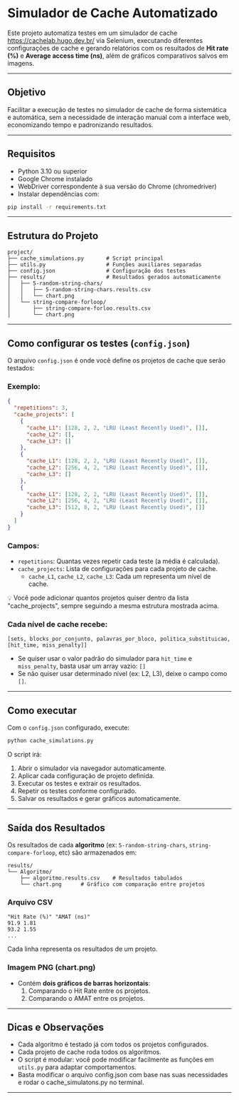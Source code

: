 # Simulador de Cache Automatizado

Este projeto automatiza testes em um simulador de cache https://cachelab.hugo.dev.br/ via Selenium, executando diferentes configurações de cache e gerando relatórios com os resultados de **Hit rate (%)** e **Average access time (ns)**, além de gráficos comparativos salvos em imagens.

---

## Objetivo

Facilitar a execução de testes no simulador de cache de forma sistemática e automática, sem a necessidade de interação manual com a interface web, economizando tempo e padronizando resultados.

---

## Requisitos

- Python 3.10 ou superior
- Google Chrome instalado
- WebDriver correspondente à sua versão do Chrome (chromedriver)
- Instalar dependências com:

```bash
pip install -r requirements.txt
```

---

## Estrutura do Projeto

```
project/
├── cache_simulations.py       # Script principal
├── utils.py                   # Funções auxiliares separadas
├── config.json                # Configuração dos testes
├── results/                   # Resultados gerados automaticamente
│   ├── 5-random-string-chars/
│   │   ├── 5-random-string-chars.results.csv
│   │   └── chart.png
│   └── string-compare-forloop/
│       ├── string-compare-forloo.results.csv
│       └── chart.png
```

---

## Como configurar os testes (`config.json`)

O arquivo `config.json` é onde você define os projetos de cache que serão testados:

### Exemplo:
```json
{
  "repetitions": 3,
  "cache_projects": [
    {
      "cache_L1": [128, 2, 2, "LRU (Least Recently Used)", []],
      "cache_L2": [],
      "cache_L3": []
    },
    {
      "cache_L1": [128, 2, 2, "LRU (Least Recently Used)", []],
      "cache_L2": [256, 4, 2, "LRU (Least Recently Used)", []],
      "cache_L3": []
    },
    {
      "cache_L1": [128, 2, 2, "LRU (Least Recently Used)", []],
      "cache_L2": [256, 4, 2, "LRU (Least Recently Used)", []],
      "cache_L3": [512, 8, 2, "LRU (Least Recently Used)", []]
    }
  ]
}
```

### Campos:
- `repetitions`: Quantas vezes repetir cada teste (a média é calculada).
- `cache_projects`: Lista de configurações para cada projeto de cache.
  - `cache_L1`, `cache_L2`, `cache_L3`: Cada um representa um nível de cache.

💡 Você pode adicionar quantos projetos quiser dentro da lista "cache_projects", sempre seguindo a mesma estrutura mostrada acima.

### Cada nível de cache recebe:
```text
[sets, blocks_por_conjunto, palavras_por_bloco, politica_substituicao, [hit_time, miss_penalty]]
```
- Se quiser usar o valor padrão do simulador para `hit_time` e `miss_penalty`, basta usar um array vazio: `[]`
- Se não quiser usar determinado nível (ex: L2, L3), deixe o campo como `[]`.

---

## Como executar

Com o `config.json` configurado, execute:

```bash
python cache_simulations.py
```

O script irá:
1. Abrir o simulador via navegador automaticamente.
2. Aplicar cada configuração de projeto definida.
3. Executar os testes e extrair os resultados.
4. Repetir os testes conforme configurado.
5. Salvar os resultados e gerar gráficos automaticamente.

---

## Saída dos Resultados

Os resultados de cada **algoritmo** (ex: `5-random-string-chars`, `string-compare-forloop`, etc) são armazenados em:

```
results/
└── Algoritmo/
    ├── algoritmo.results.csv    # Resultados tabulados
    └── chart.png      # Gráfico com comparação entre projetos
```

### Arquivo CSV
```csv
"Hit Rate (%)" "AMAT (ns)"
91.9 1.81
93.2 1.55
...
```
Cada linha representa os resultados de um projeto.

### Imagem PNG (chart.png)
- Contém **dois gráficos de barras horizontais**:
  1. Comparando o Hit Rate entre os projetos.
  2. Comparando o AMAT entre os projetos.

---

## Dicas e Observações

- Cada algoritmo é testado já com todos os projetos configurados.
- Cada projeto de cache roda todos os algoritmos.
- O script é modular: você pode modificar facilmente as funções em `utils.py` para adaptar comportamentos.
- Basta modificar o arquivo config.json com base nas suas necessidades e rodar o cache_simulatons.py no terminal.

---
